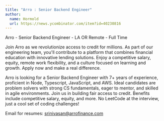 ```yaml
---
title: "Arro : Senior Backend Engineer"
author:
  name: Hormold
  url: https://news.ycombinator.com/item?id=40230816
---
```

Arro - Senior Backend Engineer - LA OR Remote - Full Time

Join Arro as we revolutionize access to credit for millions. As part of our engineering team, you&#x27;ll contribute to a platform that combines financial education with innovative lending solutions. Enjoy a competitive salary, equity, remote work flexibility, and a culture focused on learning and growth. Apply now and make a real difference.

Arro is looking for a Senior Backend Engineer with 7+ years of experience, proficient in Node, Typescript, JavaScript, and AWS. Ideal candidates are problem solvers with strong CS fundamentals, eager to mentor, and skilled in agile environments. Join us in building fair access to credit. Benefits include competitive salary, equity, and more. No LeetCode at the interview, just a cool set of coding challenges!

Email for resumes: 
srinivasan@arrofinance.com
